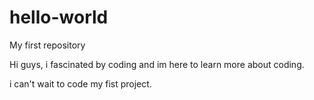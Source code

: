 # hello-world

My first repository

Hi guys, i fascinated by coding and im here to learn more about coding.

i can't wait to code my fist project.
